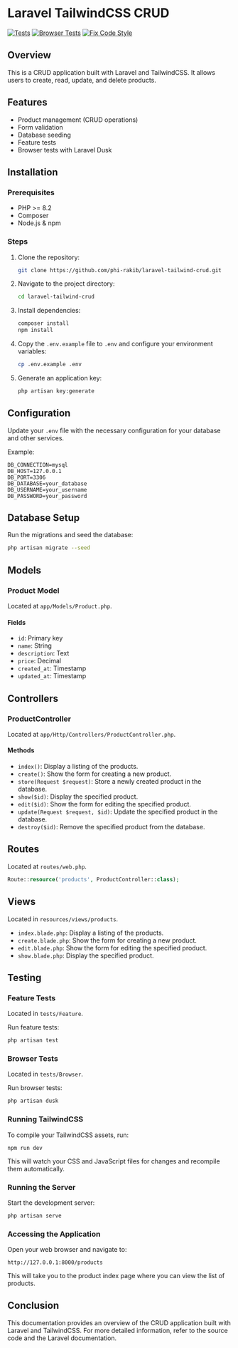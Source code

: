# Laravel TailwindCSS CRUD

[![Tests](https://github.com/phi-rakib/laravel-tailwind-crud/actions/workflows/run-tests.yml/badge.svg)](https://github.com/phi-rakib/laravel-tailwind-crud/actions/workflows/run-tests.yml)
[![Browser Tests](https://github.com/phi-rakib/laravel-tailwind-crud/actions/workflows/browser-tests.yml/badge.svg)](https://github.com/phi-rakib/laravel-tailwind-crud/actions/workflows/browser-tests.yml)
[![Fix Code Style](https://github.com/phi-rakib/laravel-tailwind-crud/actions/workflows/lint.yml/badge.svg)](https://github.com/phi-rakib/laravel-tailwind-crud/actions/workflows/lint.yml)

## Overview
This is a CRUD application built with Laravel and TailwindCSS. It allows users to create, read, update, and delete products.

## Features
- Product management (CRUD operations)
- Form validation
- Database seeding
- Feature tests
- Browser tests with Laravel Dusk

## Installation

### Prerequisites
- PHP >= 8.2
- Composer
- Node.js & npm

### Steps
1. Clone the repository:
    ```sh
    git clone https://github.com/phi-rakib/laravel-tailwind-crud.git
    ```
2. Navigate to the project directory:
    ```sh
    cd laravel-tailwind-crud
    ```
3. Install dependencies:
    ```sh
    composer install
    npm install
    ```
4. Copy the `.env.example` file to `.env` and configure your environment variables:
    ```sh
    cp .env.example .env
    ```
5. Generate an application key:
    ```sh
    php artisan key:generate
    ```
## Configuration

Update your `.env` file with the necessary configuration for your database and other services.

Example:
```env
DB_CONNECTION=mysql
DB_HOST=127.0.0.1
DB_PORT=3306
DB_DATABASE=your_database
DB_USERNAME=your_username
DB_PASSWORD=your_password
```

## Database Setup

Run the migrations and seed the database:
```sh
php artisan migrate --seed
```
## Models

### Product Model
Located at `app/Models/Product.php`.

#### Fields
- `id`: Primary key
- `name`: String
- `description`: Text
- `price`: Decimal
- `created_at`: Timestamp
- `updated_at`: Timestamp


## Controllers

### ProductController
Located at `app/Http/Controllers/ProductController.php`.

#### Methods
- `index()`: Display a listing of the products.
- `create()`: Show the form for creating a new product.
- `store(Request $request)`: Store a newly created product in the database.
- `show($id)`: Display the specified product.
- `edit($id)`: Show the form for editing the specified product.
- `update(Request $request, $id)`: Update the specified product in the database.
- `destroy($id)`: Remove the specified product from the database.

## Routes

Located at `routes/web.php`.

```php
Route::resource('products', ProductController::class);
```

## Views

Located in `resources/views/products`.

- `index.blade.php`: Display a listing of the products.
- `create.blade.php`: Show the form for creating a new product.
- `edit.blade.php`: Show the form for editing the specified product.
- `show.blade.php`: Display the specified product.

## Testing

### Feature Tests
Located in `tests/Feature`.

Run feature tests:
```sh
php artisan test
```

### Browser Tests
Located in `tests/Browser`.

Run browser tests:
```sh
php artisan dusk
```

### Running TailwindCSS
To compile your TailwindCSS assets, run:
```
npm run dev
```
This will watch your CSS and JavaScript files for changes and recompile them automatically.

### Running the Server

Start the development server:
```sh
php artisan serve
```

### Accessing the Application
Open your web browser and navigate to:
```
http://127.0.0.1:8000/products
```
This will take you to the product index page where you can view the list of products.

## Conclusion

This documentation provides an overview of the CRUD application built with Laravel and TailwindCSS. For more detailed information, refer to the source code and the Laravel documentation.



